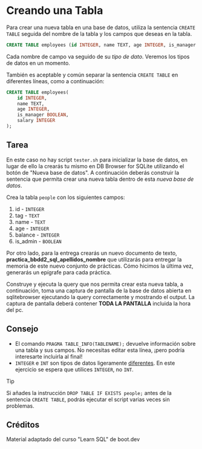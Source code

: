 # Creando una Tabla

Para crear una nueva tabla en una base de datos, utiliza la sentencia `CREATE TABLE` seguida del nombre de la tabla y los campos que deseas en la tabla.

```sql
CREATE TABLE employees (id INTEGER, name TEXT, age INTEGER, is_manager BOOLEAN, salary INTEGER);
```

Cada nombre de campo va seguido de su *tipo de dato*. Veremos los tipos de datos en un momento.

También es aceptable y común separar la sentencia `CREATE TABLE` en diferentes líneas, como a continuación:

```sql
CREATE TABLE employees(
    id INTEGER,
    name TEXT,
    age INTEGER,
    is_manager BOOLEAN,
    salary INTEGER
);
```

## Tarea

En este caso no hay script `tester.sh` para inicializar la base de datos, en lugar de ello la crearás tu mismo en DB Browser for SQLite utilizando el botón de "Nueva base de datos". A continuación deberás construir la sentencia que permita crear una nueva tabla dentro de esta *nueva base de datos*.

Crea la tabla `people` con los siguientes campos:

1. id - `INTEGER`
2. tag - `TEXT`
3. name - `TEXT`
4. age - `INTEGER`
5. balance - `INTEGER`
6. is_admin - `BOOLEAN`

Por otro lado, para la entrega crearás un nuevo documento de texto, **practica_bbdd2_sql_apellidos_nombre** que utilizarás para entregar la memoria de este nuevo conjunto de prácticas. Cómo hicimos la última vez, generarás un epígrafe para cada práctica.

Construye y ejecuta la query que nos permita crear esta nueva tabla, a continuación, toma una captura de pantalla de la base de datos abierta en sqlitebrowser ejecutando la query correctamente y mostrando el output. La captura de pantalla deberá contener **TODA LA PANTALLA** incluida la hora del pc.

## Consejo

- El comando `PRAGMA TABLE_INFO(TABLENAME);` devuelve información sobre una tabla y sus campos. No necesitas editar esta línea, ¡pero podría interesarte incluirla al final!
- `INTEGER` e `INT` son tipos de datos ligeramente [diferentes](https://www.sqlite.org/lang_createtable.html#rowid). En este ejercicio se espera que utilices `INTEGER`, no `INT`.

> [!TIP]
> Si añades la instrucción `DROP TABLE IF EXISTS people;` antes de la sentencia `CREATE TABLE`, podrás ejecutar el script varias veces sin problemas.

## Créditos

Material adaptado del curso "Learn SQL" de boot.dev
